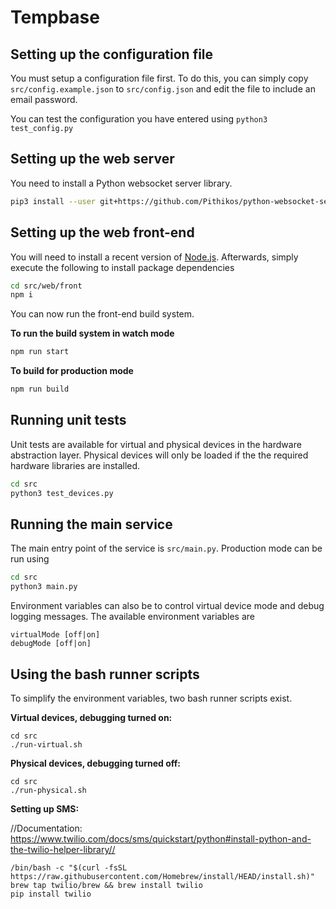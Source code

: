 # Tempbase

## Setting up the configuration file

You must setup a configuration file first. To do this, you can simply copy `src/config.example.json` to `src/config.json` and edit the file to include
an email password.

You can test the configuration you have entered using `python3 test_config.py`

## Setting up the web server

You need to install a Python websocket server library.

```bash
pip3 install --user git+https://github.com/Pithikos/python-websocket-server
```

## Setting up the web front-end

You will need to install a recent version of [Node.js](https://nodejs.org). Afterwards, simply execute the following to install package dependencies

```bash
cd src/web/front
npm i
```

You can now run the front-end build system.

__To run the build system in watch mode__

```bash
npm run start
```

__To build for production mode__

```bash
npm run build
```

## Running unit tests

Unit tests are available for virtual and physical devices in the hardware abstraction layer. Physical devices will only be loaded
if the the required hardware libraries are installed.

```bash
cd src
python3 test_devices.py
```

## Running the main service

The main entry point of the service is `src/main.py`. Production mode can be run using

```bash
cd src
python3 main.py
```

Environment variables can also be to control virtual device mode and debug logging messages. The available environment variables are

```
virtualMode [off|on]
debugMode [off|on]
```

## Using the bash runner scripts

To simplify the environment variables, two bash runner scripts exist. 

__Virtual devices, debugging turned on:__

```
cd src
./run-virtual.sh
```

__Physical devices, debugging turned off:__

```
cd src
./run-physical.sh
```

__Setting up SMS:__

//Documentation: https://www.twilio.com/docs/sms/quickstart/python#install-python-and-the-twilio-helper-library//

```
/bin/bash -c "$(curl -fsSL https://raw.githubusercontent.com/Homebrew/install/HEAD/install.sh)"
brew tap twilio/brew && brew install twilio
pip install twilio
```